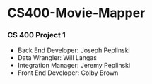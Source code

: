 # CS400-Movie-Mapper

### CS 400 Project 1

- Back End Developer: Joseph Peplinski
- Data Wrangler: Will Langas
- Integration Manager: Jeremy Peplinski
- Front End Developer: Colby Brown
